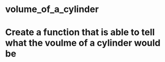 # volume_of_a_cylinder
# Create a function that is able to tell what the voulme of a cylinder would be
